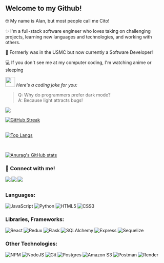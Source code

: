 


## Welcome to my Github!
<div >
<p>🤓 My name is Alan, but most people call me Cito! </p>

<p>✨ I'm a full-stack software engineer who loves taking on challenging projects, learning new languages and technologies, and working with others. </p>

<p>💼 Formerly was in the USMC but now currently a Software Developer! </p>

<p>💻 If you don't see me at my computer coding, I'm watching anime or sleeping </p>
  
<div id="jokeContainer">
  <p><img src="https://media.giphy.com/media/hvRJCLFzcasrR4ia7z/giphy.gif" width="30"> <em>Here's a coding joke for you:</em></p>
  <blockquote>
    Q: Why do programmers prefer dark mode?<br>
    A: Because light attracts bugs!
  </blockquote>
</div>

<img align="bottom" src="https://i.pinimg.com/originals/0f/b9/4d/0fb94dff52a5935e105ec497a0c010a5.gif"/>

<br>

[![GitHub Streak](https://streak-stats.demolab.com?user=alancittoo&theme=dracula&hide_border=true&date_format=%5BY%20%5DM%20j)](https://git.io/streak-stats)
<br>
<br>
 
 [![Top Langs](https://github-readme-stats-sigma-five.vercel.app/api/top-langs/?username=alancittoo&layout=compact&theme=dark)](https://github.com/anuraghazra/github-readme-stats)
 
 <br>
 
 [![Anurag's GitHub stats](https://github-readme-stats-sigma-five.vercel.app/api?username=alancittoo&theme=cobalt&show_icons=true&hide=issues)](https://github.com/anuraghazra/github-readme-stats)
 
### 📧 Connect with me!
<a href="https://www.linkedin.com/in/alan-echenique/" target="_blank" >
  <img align="left"  src="https://img.shields.io/badge/LinkedIn-0077B5?style=for-the-badge&logo=linkedin&logoColor=white" />
</a>
<a href="https://wellfound.com/u/alan-echenique-1" target="_blank">
   <img align="left"  src="https://img.shields.io/badge/AngelList-%23D4D4D4.svg?style=for-the-badge&logo=AngelList&logoColor=black" />
</a>
<a href="mailto:alancitttoo@gmail.com" target="_blank">
   <img align="left"src="https://img.shields.io/badge/Gmail-D14836?style=for-the-badge&logo=gmail&logoColor=white" />
</a>

<br>

## 
### Languages:
![JavaScript](https://img.shields.io/badge/Javascript-F7DF1E?style=for-the-badge&logo=javascript&logoColor=black)
![Python](https://img.shields.io/badge/Python-4081B3?style=for-the-badge&logo=python&logoColor=ffe66a)
![HTML5](https://img.shields.io/badge/HTML5-E34F26?style=for-the-badge&logo=html5&logoColor=white)
![CSS3](https://img.shields.io/badge/CSS3-1572B6?style=for-the-badge&logo=css3&logoColor=white)
<br>

### Libraries, Frameworks:
![React](https://img.shields.io/badge/react-676E77?style=for-the-badge&logo=react&logoColor=#61DAFB)
![Redux](https://img.shields.io/badge/Redux-764ABC?style=for-the-badge&logo=redux&logoColor=white)
![Flask](https://img.shields.io/badge/Flask-000000?style=for-the-badge&logo=flask&logoColor=white)
![SQLAlchemy](https://img.shields.io/badge/-SQLAlchemy-D71F00?style=for-the-badge)
![Express](https://img.shields.io/badge/Express-000000?style=for-the-badge&logo=express&logoColor=white)
![Sequelize](https://img.shields.io/badge/-Sequelize-52B0E7?style=for-the-badge&logo=sequelize&logoColor=white)
<br>

### Other Technologies:
![NPM](https://img.shields.io/badge/NPM-CB3837?style=for-the-badge&logo=npm&logoColor=white)
![NodeJS](https://img.shields.io/badge/node.js-339933?style=for-the-badge&logo=node.js&logoColor=white)
![Git](https://img.shields.io/badge/Git-F05032?style=for-the-badge&logo=git&logoColor=white)
![Postgres](https://img.shields.io/badge/Postgres-4169E1?style=for-the-badge&logo=postgresql&logoColor=white)
![Amazon S3](https://img.shields.io/badge/Amazon%20S3-569A31?style=for-the-badge&logo=amazon-s3&logoColor=white)
![Postman](https://img.shields.io/badge/Postman-FF6C37?style=for-the-badge&logo=postman&logoColor=white)
![Render](https://img.shields.io/badge/Render-46E3B7?style=for-the-badge&logo=render&logoColor=white)

